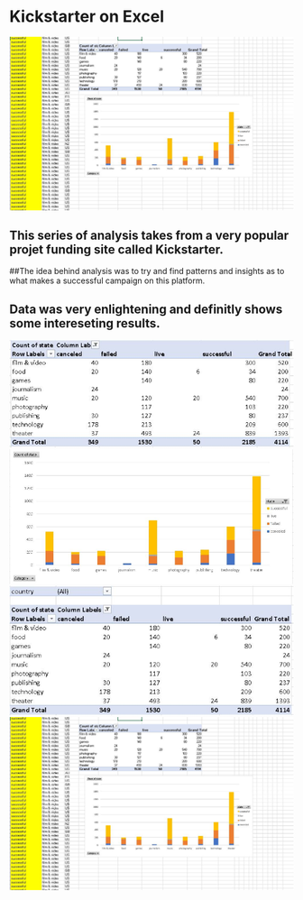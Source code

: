 # Kickstarter on Excel
![](Images/SnapShots.JPG)
## This series of analysis takes from a very popular projet funding site called Kickstarter.
##The idea behind analysis was to try and find patterns and insights as to what makes a successful campaign on this platform.
## Data was very enlightening and definitly shows some intereseting results.
![](Images/1.JPG)
![](Images/2.JPG)
![](Images/3.JPG)
![](Images/SnapShots.JPG)



